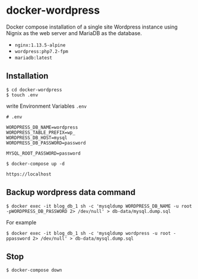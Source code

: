 # docker-wordpress

Docker compose installation of a single site Wordpress instance using Nignix as the web server and MariaDB as the database.

- `nginx:1.13.5-alpine`
- `wordpress:php7.2-fpm`
- `mariadb:latest`


## Installation

```
$ cd docker-wordpress
$ touch .env
```
write Environment Variables `.env`

```
# .env

WORDPRESS_DB_NAME=wordpress
WORDPRESS_TABLE_PREFIX=wp_
WORDPRESS_DB_HOST=mysql
WORDPRESS_DB_PASSWORD=password

MYSQL_ROOT_PASSWORD=password

```

```
$ docker-compose up -d
```

`https://localhost`

## Backup wordpress data command

```
$ docker exec -it blog_db_1 sh -c 'mysqldump WORDPRESS_DB_NAME -u root -pWORDPRESS_DB_PASSWORD 2> /dev/null' > db-data/mysql.dump.sql
````

For example
```
$ docker exec -it blog_db_1 sh -c 'mysqldump wordpress -u root -ppassword 2> /dev/null' > db-data/mysql.dump.sql
```

## Stop

```
$ docker-compose down
```

